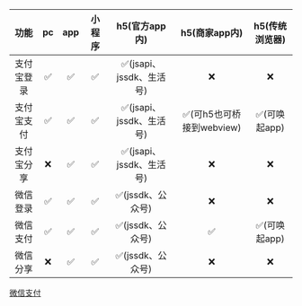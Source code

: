   

|    功能    |  pc  | app  | 小程序 |      h5(官方app内)      |      h5(商家app内)       | h5(传统浏览器) |
| :--------: | :--: | :--: | :----: | :---------------------: | :----------------------: | :------------: |
| 支付宝登录 |  ✅   |  ✅   |   ✅    | ✅(jsapi、jssdk、生活号) |            ❌             |       ❌        |
| 支付宝支付 |  ✅   |  ✅   |   ✅    | ✅(jsapi、jssdk、生活号) | ✅(可h5也可桥接到webview) |  ✅(可唤起app)  |
| 支付宝分享 |  ❌   |  ✅   |   ✅    | ✅(jsapi、jssdk、生活号) |            ❌             |       ❌        |
|  微信登录  |  ✅   |  ✅   |   ✅    |    ✅(jssdk、公众号)     |            ❌             |       ❌        |
|  微信支付  |  ✅   |  ✅   |   ✅    |    ✅(jssdk、公众号)     |            ✅             |  ✅(可唤起app)  |
|  微信分享  |  ❌   |  ✅   |   ✅    |    ✅(jssdk、公众号)     |            ❌             |       ❌        |



[微信支付](https://pay.weixin.qq.com/wiki/doc/api/app/app.php?chapter=2_1)

